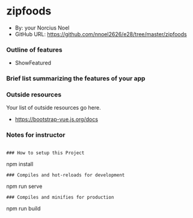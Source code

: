 # zipfoods
 + By: your Norcius Noel
+ GitHub URL: https://github.com/nnoel2626/e28/tree/master/zipfoods

### Outline of features
  * ShowFeatured 
 


### Brief list summarizing the features of your app

### Outside resources
Your list of outside resources go here.

+ https://bootstrap-vue.js.org/docs



### Notes for instructor

```

### How to setup this Project

```
npm install
```
### Compiles and hot-reloads for development
```
npm run serve
```
### Compiles and minifies for production
```
npm run build
```

